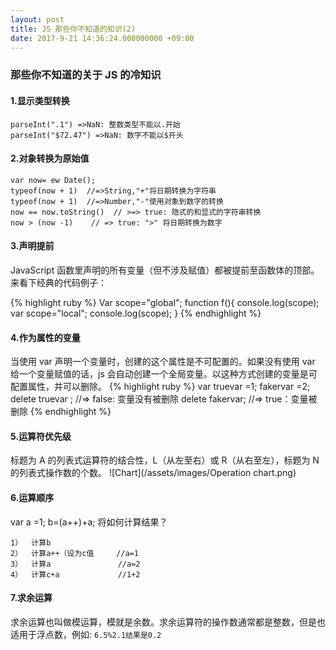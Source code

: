 ```yaml
---
layout: post
title: JS 那些你不知道的知识(2)
date: 2017-9-21 14:36:24.000000000 +09:00
---
```


### 那些你不知道的关于 JS 的冷知识

#### 1.显示类型转换

```
parseInt(".1") =>NaN: 整数类型不能以.开始
parseInt("$72.47") =>NaN: 数字不能以$开头
```

#### 2.对象转换为原始值

```
var now= ew Date();
typeof(now + 1)  //=>String,"+"将日期转换为字符串
typeof(now + 1)  //=>Number,"-"使用对象到数字的转换
now == now.toString()  // >=> true: 隐式的和显式的字符串转换
now > (now -1)    // => true: ">" 将日期转换为数字

```

#### 3.声明提前

JavaScript 函数里声明的所有变量（但不涉及赋值）都被提前至函数体的顶部。来看下经典的代码例子：

{% highlight ruby %}
Var scope="global";
function f(){
console.log(scope);
var scope="local";
console.log(scope);
}
{% endhighlight %}

#### 4.作为属性的变量

当使用 var 声明一个变量时，创建的这个属性是不可配置的。如果没有使用 var 给一个变量赋值的话，js 会自动创建一个全局变量。以这种方式创建的变量是可配置属性，并可以删除。
{% highlight ruby %}
var truevar =1;
fakervar =2;
delete truevar ; //=> false: 变量没有被删除
delete fakervar; //=> true：变量被删除
{% endhighlight %}

#### 5.运算符优先级

标题为 A 的列表式运算符的结合性，L（从左至右）或 R（从右至左），标题为 N 的列表式操作数的个数。
![Chart](/assets/images/Operation chart.png)

#### 6.运算顺序

var a =1; b=(a++)+a; 将如何计算结果？

```
1）	计算b
2）	计算a++（设为c值     //a=1
3）	计算a               //a=2
4）	计算c+a             //1+2

```

#### 7.求余运算

求余运算也叫做模运算，模就是余数。求余运算符的操作数通常都是整数，但是也适用于浮点数，例如:
`6.5%2.1结果是0.2`
